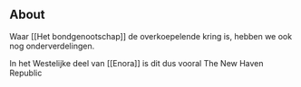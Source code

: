 ## About

Waar [[Het bondgenootschap]] de overkoepelende kring is, hebben we ook nog onderverdelingen.

In het Westelijke deel van [[Enora]] is dit dus vooral The New Haven Republic